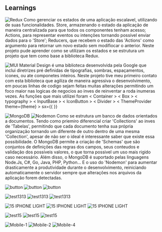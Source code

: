 ## Learnings
![Redux](https://img.shields.io/badge/redux-%23593d88.svg?style=for-the-badge&logo=redux&logoColor=white) Como gerenciar os estados de uma aplicação escalavel, utilizando de suas funcionalidades. Store, armazenando o estado da aplicação de maneira centralizada para que todos os componentes tenham acesso; Actions, para representar eventos ou intenções tornando possível enviar dados para o 'Store'; Reducers, que recebem o estado das 'Actions' como argumento para retornar um novo estado sem modifiocar o anterior. Neste projeto pude aprender como se utilizam os estados e se estrutura um projeto que tem como base a biblioteca Redux.

![MUI](https://img.shields.io/badge/MUI-%230081CB.svg?style=for-the-badge&logo=mui&logoColor=white) Material Design é uma biblioteca desenvolvida pela Google que inclui diretrizes pré definidas de tipografias, sombras, espaçamentos, icones, ou ate componetes inteiros. Neste projeto tive meu primeiro contato com esta biblioteca que agiliza de maneira agressiva o desenvolvimento, em poucas linhas de codigo sejam feitas muitas alterações permitindo um foco maior nas logicas de negocios ao inves de reinventar a roda inumeras vezes. As funções que mais utilizei foram < Container > < Box > < typography > < InputBase > < IconButton > < Divider > < ThemeProvider theme={theme} > sx={{ }}

![MongoDB](https://img.shields.io/badge/MongoDB-%234ea94b.svg?style=for-the-badge&logo=mongodb&logoColor=white) ![Nodemon](https://img.shields.io/badge/NODEMON-%23323330.svg?style=for-the-badge&logo=nodemon&logoColor=%BBDEAD) Como se estrutura um banco de dados orientados a documentos. Tendo como priemiro diferencial criar 'Collections' ao inves de 'Tabelas', permitindo que cada documento tenha sua própria organização tornando um diferente de outro dentro de uma mesma 'Collection', apesar de não ser o ideal é interessante saber que existe essa possibilidade. O MongoDB permite a criação de 'Schemas' que são conjuntos de definições das regras dos campos, seus conteudos e validação dos possíveis valores, o que torna possivel um uso mais rigido caso necessário. Além disso, o MongoDB é suportado pelas linguagens Node.Js, C#, Go, Java, PHP, Python... E o uso do 'Nodemon' para  aumentar drasticamente a produtividade durante o desenvolvimento, reiniciando automaticamente o servidor sempre que alterações nos arquivos da aplicação forem detectadas.

![button](https://github.com/ArthurSantDev/Tests/assets/159972613/ff0d2371-c9fd-49ad-91db-f09871807d43)
![button](https://github.com/ArthurSantDev/Tests/assets/159972613/ff0d2371-c9fd-49ad-91db-f09871807d43)
![button](https://github.com/ArthurSantDev/Tests/assets/159972613/ff0d2371-c9fd-49ad-91db-f09871807d43)

![test1313](https://github.com/ArthurSantDev/Tests/assets/159972613/dac4240d-1957-41ac-bdfc-d329c8d60698)
![test1313](https://github.com/ArthurSantDev/Tests/assets/159972613/dac4240d-1957-41ac-bdfc-d329c8d60698)
![test1313](https://github.com/ArthurSantDev/Tests/assets/159972613/dac4240d-1957-41ac-bdfc-d329c8d60698)

![15 IPHONE LIGHT](https://github.com/ArthurSantDev/Tests/assets/159972613/be2146c3-1297-4ab4-9d0d-821d16ece2a0)
![15 IPHONE LIGHT](https://github.com/ArthurSantDev/Tests/assets/159972613/be2146c3-1297-4ab4-9d0d-821d16ece2a0)
![15 IPHONE LIGHT](https://github.com/ArthurSantDev/Tests/assets/159972613/be2146c3-1297-4ab4-9d0d-821d16ece2a0)

![test15](https://github.com/ArthurSantDev/HighTrip/assets/159972613/01f95fc1-19dc-47db-b339-08dda260d21a)
![test15](https://github.com/ArthurSantDev/HighTrip/assets/159972613/01f95fc1-19dc-47db-b339-08dda260d21a)
![test15](https://github.com/ArthurSantDev/HighTrip/assets/159972613/01f95fc1-19dc-47db-b339-08dda260d21a)

![Mobile-1](https://github.com/ArthurSantDev/Tests/assets/159972613/73255345-babf-41ea-b1f6-83ecc3a4c22a)
![Mobile-2](https://github.com/ArthurSantDev/Tests/assets/159972613/49c31dd9-d8f4-44ef-adb8-f8d4233ea551)
![Mobile-4](https://github.com/ArthurSantDev/Tests/assets/159972613/b4c5f0d9-6d58-4e5d-951d-770c4bc10e9b)
